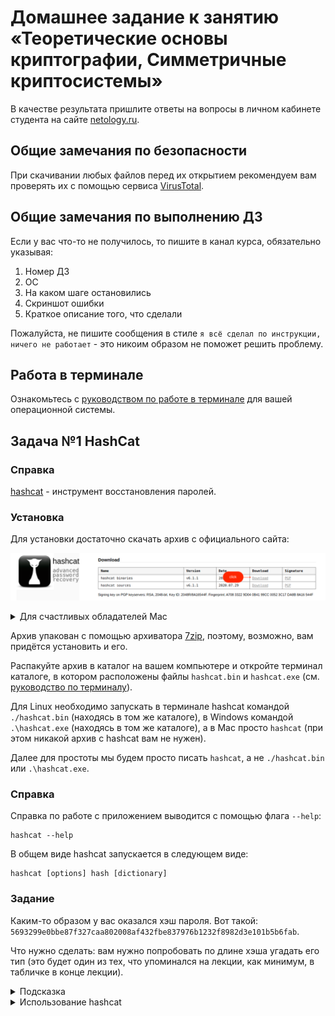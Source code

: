 # Домашнее задание к занятию «Теоретические основы криптографии, Симметричные криптосистемы»

В качестве результата пришлите ответы на вопросы в личном кабинете студента на сайте [netology.ru](https://netology.ru).

## Общие замечания по безопасности

При скачивании любых файлов перед их открытием рекомендуем вам проверять их с помощью сервиса [VirusTotal](https://www.virustotal.com/gui/home/upload).

## Общие замечания по выполнению ДЗ

Если у вас что-то не получилось, то пишите в канал курса, обязательно указывая:
1. Номер ДЗ
1. ОС
1. На каком шаге остановились
1. Скриншот ошибки
1. Краткое описание того, что сделали

Пожалуйста, не пишите сообщения в стиле `я всё сделал по инструкции, ничего не работает` - это никоим образом не поможет решить проблему.

## Работа в терминале

Ознакомьтесь с [руководством по работе в терминале](../terminal) для вашей операционной системы.

## Задача №1 HashCat

### Справка

[hashcat](https://hashcat.net/hashcat/) - инструмент восстановления паролей.

### Установка

Для установки достаточно скачать архив с официального сайта:

![](pic/hashcat.png)

<details>
<summary>Для счастливых обладателей Mac</summary>

Если вам повезло и вы пользователь Mac, то для вас готового hashcat в указанном архиве на официальном сайте нет, поэтому вам будет необходимо установить [Homebrew](https://brew.sh). Для этого небоходимо перейти по адресу https://brew.sh выполнить указанную на главной странице команду в терминале:

![](pic/brew.png)

После чего в терминале (в любом каталоге) выполнить команду:

```shell script
brew install hashcat
```

Индикатором успешности установки будет служить успешное выполнение следующей команды:

```shell script
hashcat --help
```

</details>

Архив упакован с помощью архиватора [7zip](https://www.7-zip.org/download.html), поэтому, возможно, вам придётся установить и его.

Распакуйте архив в каталог на вашем компьютере и откройте терминал каталоге, в котором расположены файлы `hashcat.bin` и `hashcat.exe` (см. [руководство по терминалу](../terminal)).

Для Linux необходимо запускать в терминале hashcat командой `./hashcat.bin` (находясь в том же каталоге), в Windows командой `.\hashcat.exe` (находясь в том же каталоге), а в Mac просто `hashcat` (при этом никакой архив с hashcat вам не нужен).

Далее для простоты мы будем просто писать `hashcat`, а не `./hashcat.bin` или `.\hashcat.exe`.

### Справка

Справка по работе с приложением выводится с помощью флага `--help`:
```shell script
hashcat --help
```

В общем виде hashcat запускается в следующем виде:
```shell script
hashcat [options] hash [dictionary]
```

### Задание

Каким-то образом у вас оказался хэш пароля. Вот такой: `5693299e0bbe87f327caa802008af432fbe837976b1232f8982d3e101b5b6fab`.

Что нужно сделать: вам нужно попробовать по длине хэша угадать его тип (это будет один из тех, что упоминался на лекции, как минимум, в табличке в конце лекции).

<details>
<summary>Подсказка</summary>
  
Обратите внимание, мы не просто так говорим про длину.
</details>

<details>
<summary>Использование hashcat</summary>

Запустить hashcat для подбора пароля можно в следующем формате:

`hashcat -m <X> 5693299e0bbe87f327caa802008af432fbe837976b1232f8982d3e101b5b6fab wordlist.txt`

Где `<X>` это тип хэша, в соответствии с таблицей (т.е. для GOST R 34.11-2012 (Streebog) 256-bit, big-endian будет `11700`):

|     # | Name                                             | Category                            |
|-------|--------------------------------------------------|-------------------------------------|
|   900 | MD4                                              | Raw Hash                            |
|     0 | MD5                                              | Raw Hash                            |
|   100 | SHA1                                             | Raw Hash                            |
|  1300 | SHA2-224                                         | Raw Hash                            |
|  1400 | SHA2-256                                         | Raw Hash                            |
| 10800 | SHA2-384                                         | Raw Hash                            |
|  1700 | SHA2-512                                         | Raw Hash                            |
| 11700 | GOST R 34.11-2012 (Streebog) 256-bit, big-endian | Raw Hash                            |
| 11800 | GOST R 34.11-2012 (Streebog) 512-bit, big-endian | Raw Hash                            |
|  6900 | GOST R 34.11-94                                  | Raw Hash                            |

А `wordlist.txt` - файл с самыми распространёнными паролями. Набор таких файлов вы можете найти по адресу https://github.com/danielmiessler/SecLists/tree/master/Passwords/Common-Credentials.

Т.е. мы собираемся осуществить атаку по словарю.

Мы рекомендуем вам использовать [`Common-Credentials/10-million-password-list-top-100000.txt`](https://github.com/danielmiessler/SecLists/blob/master/Passwords/Common-Credentials/10-million-password-list-top-100000.txt).
<details>

<summary>Проблемы с hashcat?</summary>

Для этого случая мы сделали для вас небольшую утилиту, которая также умеет "взламывать" пароли.

Поддерживает она только те, что требуются в рамках данного ДЗ и располагается в каталоге assets:
* [Windows x32](assets/cracker-x32.exe)
* [Windows x64](assets/cracker-x64.exe)
* [Linux x32](assets/cracker-x32.bin)
* [Linux x64](assets/cracker-x64.bin)
* [Mac OS](assets/icracker-x64.bin)

Как запускать:
1. Скачиваете исполняемый файл, а также словарь в один каталог, открываете в этом каталоге терминал
1. Проверяете исполняемый файл на [VirusTotal](https://www.virustotal.com)
1. В терминале запускаете `cracker <тип хэша> <хэш> <имя файла словаря>`:
    1. Для Win32 CMD: .\cracker-x32.exe 0 5f4dcc3b5aa765d61d8327deb882cf99 million.txt
    1. Для Win64 CMD: .\cracker-x64.exe 0 5f4dcc3b5aa765d61d8327deb882cf99 million.txt
    1. Для Win32 PowerShell: .\cracker-x32.exe 0 5f4dcc3b5aa765d61d8327deb882cf99 million.txt
    1. Для Win64 PowerShell: .\cracker-x64.exe 0 5f4dcc3b5aa765d61d8327deb882cf99 million.txt
    1. Для Linux32: chmod +x ./cracker-x32.bin && ./cracker-x32.bin 0 5f4dcc3b5aa765d61d8327deb882cf99 million.txt
    1. Для Linux64: chmod +x ./cracker-x64.bin && ./cracker-x64.bin 0 5f4dcc3b5aa765d61d8327deb882cf99 million.txt
    1. Для MacOS: chmod +x ./icracker-x64.bin && ./icracker-x64.bin 0 5f4dcc3b5aa765d61d8327deb882cf99 million.txt
1. Ждёте результата работы программы:
    * `Cracked: password` (хэш "взломан", `password` - то, что вам нужно)
    * `Not cracked` (хэш не "взломан", вы выбрали неверный алгоритм хэширования, ошиблись в написании хэша или файл словаря не содержит нужного слова)
</details>

В качестве ответа пришлите название функции хэширования и "угаданный" пароль.

## Задача №2 VeraCrypt

### Справка 

[VeraCrypt](https://www.veracrypt.fr/en/Home.html) - Open Source ПО для шифрования дисков.

Позволяет делать достаточно много вещей, но нас будет интересовать одна ключевая функция: возможность создать виртуальный зашифрованный диск и "подключать" к вашей ОС, при этом все операции чтения/записи с этого диска будут происходить прозрачно для пользователя.

[Скачать VeraCrypt](https://www.veracrypt.fr/en/Downloads.html) можно с официальной страницы (не качайте из неизвестных источников).

![](pic/veracrypt.png)

### Установка

#### Windows

Для пользователей Windows необходимо скачать файл, соответствующий вашей версии ОС и запустить установку:

![](pic/win-install-01.png)

Далее необходимо следовать указаниям мастера установки, оставляя выбранными значения по умолчанию.

#### Linux

Для пользователей Linux (Ubuntu) необходимо скачать файл с расширением deb (GUI-версия), затем открыть терминал в каталоге, в который вы скачали файл и выполнить команду: `sudo apt install ./<имя файла>.deb`

#### Mac OS

Для пользователей Mac необходимо скачать [OSXFUSE](https://github.com/osxfuse/osxfuse/releases) и установочный файл VeraCrypt.

<details>
<summary>Описание процесса установки</summary>

Перед началом установки перейдите в системные настройки:

![](pic/mac-settings.png)

Выберите Защита и безопасность, нажмите на иконку замка (1) и установите переключатель (2) как на скриншоте:

![](pic/mac-install-00.png)

Первым необходимо установить OSXFUSE. Затем VeraCrypt.

##### Шаг 1: Кликните два раза на иконку установки:

![](pic/mac-install-01.png)

##### Шаг 2: Нажмите Продолжить:

![](pic/mac-install-02.png)

##### Шаг 3: Пройдите по шагам установщика с помощью кнопки Продолжить до пункта Тип установки:

![](pic/mac-install-03.png)

##### Шаг 4. Убедитесь, что в пункте Тип установки у вас установлены флажки как на скриншоте и продолжите установку:

![](pic/mac-install-04.png)

##### Шаг 5. При блокировке системного расширения нажмите кнопку Открыть настройки безопасности:

![](pic/mac-install-05.png)

##### Шаг 6: Нажмите на иконку замка (1), после чего на кнопку Разрешить (2):

![](pic/mac-install-06.png)

##### Шаг 7: Дождитесь завершения установки и перезагрузите компьютер:

![](pic/mac-install-07.png)

##### Шаг 8: Запустите на установку VeraCrypt

![](pic/mac-install-08.png)

##### Шаг 9: Пройдите по шагам мастера установки, оставляя выбранными все значения по умолчанию:

![](pic/mac-install-09.png)

</details>

### Инструкция 

#### Windows

<details>
<summary>Описание работы с VeraCrypt</summary>

##### Шаг 1. Запустите исполняемый файл VeraCrypt-x64:

![](pic/win-01.png)

##### Шаг 2. Нажмите на кнопку Create Volume:

![](pic/win-02.png)

##### Шаг 3. Оставьте выбранной опцию Create an encrypted file container (1) и нажмите Next (2):

![](pic/win-03.png)

**Важно**: убедитесь, что вы выбрали именно эту опцию, а не другие (поскольку вы можете зашифровать целый раздел своего диска или системный диск).

##### Шаг 4. Оставьте выбранной опцию Standard VeraCrypt volume (1) и нажмите Next (2):

![](pic/win-04.png)

##### Шаг 5. Нажмите Select File для создания файла-контейнера

![](pic/win-05.png)

##### Шаг 6. Выберите файл-контейнер

![](pic/win-06.png)

Мы выбрали каталог C:\projects, а затем вручную в поле имя файла ввели имя container.

**Важно**: не выбирайте существующие файлы с данными! VeraCrypt перетрёт данные (не зашифрует, а именно перетрёт).

##### Шаг 7. Нажмите Next

![](pic/win-07.png)

##### Шаг 8. Оставьте опции по умолчанию: AES (1) и SHA-512 (2) и нажмите кнопку Next (3):

![](pic/win-08.png)

##### Шаг 9. Установите размер контейнера равным 5 MB (1) и нажмите на кнопку Next (2):

![](pic/win-09.png)

##### Шаг 10. Введите пароль (1) и его подтверждение (2) и нажмите на кнопку Next (3):

![](pic/win-10.png)

Используйте сложный пароль: как минимум 20 символов (не забудьте его сохранить).

Обратите внимание: VeraCrypt предупредит вас при попытке использовать простой пароль:

![](pic/win-10.1.png)

##### Шаг 11. Перемещайте указатель мыши внутри окна пока индикатор Randomness (1) не станет зелёным, после чего нажмите на кнопку Format (2):

![](pic/win-11.png)

##### Шаг 12. Завершите создание контейнера, нажав на кнопку Ok:

![](pic/win-12.png)

##### Шаг 13. Вернитесь в основное окно программы, выберите незанятую букву диска (1), например, V:, выберите файл-контейнера (2) и нажмите на кнопку Mount (3):

![](pic/win-13.png)

##### Шаг 14. Введите пароль (1) для контейнера (надеемся вы его не забыли) нажмите на кнопку ОК (2):

![](pic/win-14.png)

##### Шаг 15. Убедитесь, что диск примонтировался

![](pic/win-15.png)

##### Шаг 16. Создайте на диске текстовый файл, содержащий вашу фамилию: 

![](pic/win-16.png)

##### Шаг 17. Размонтируйте диск с помощью кнопки Dismount:

![](pic/win-17.png)

##### Шаг 18. Повторите процедуру монтирования, чтобы убедиться, что сохранённые вами данные читаются

</details>

#### Linux

Для Linux процедура полностью аналогична за исключением ряда отличий.

<details>
<summary>Описание отличий по работе с VeraCrypt</summary>

В основном окне у вас будут показываться не диски, а Slot'ы:

![](pic/linux-01.png)

А каталог, в которой примонтируется контейнер будет отображаться в столбце Mount Directory:

![](pic/linux-02.png)

</details>


#### Mac

Для Mac процедура полностью аналогична за исключением ряда отличий.

<details>
<summary>Описание отличий по работе с VeraCrypt</summary>

В основном окне у вас будут показываться не диски, а Slot'ы:

![](pic/mac-01.png)

А каталог, в которой примонтируется контейнер будет отображаться в столбце Mount Directory:

![](pic/mac-02.png)

</details>

### Результаты

Отправьте контейнер и пароль к нему в ЛК пользователя:

![](pic/veracrypt-solution.png)

